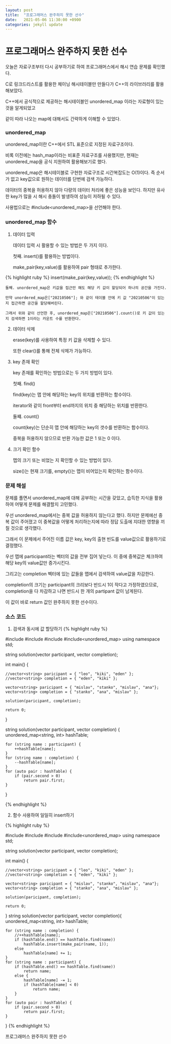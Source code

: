 ```yaml
---
layout: post
title:  "프로그래머스 완주하지 못한 선수"
date:   2021-05-06 11:30:00 +0900
categories: jekyll update
---
```

# 프로그래머스 완주하지 못한 선수  

  
오늘은 자료구조부터 다시 공부하기로 하여 프로그래머스에서 해시 연습 문제를 확인했다.

C로 링크드리스트를 활용한 체이닝 해시테이블만 만들다가 C++의 라이브러리를 활용해보았다.

C++에서 공식적으로 제공하는 해시테이블인 unordered_map 이라는 자료형이 있는 것을 알게되었고

같이 따라 나오는 map에 대해서도 간략하게 이해할 수 있었다.  


### unordered_map  


unordered_map이란 C++에서 STL 표준으로 지정된 자료구조이다.

비록 이전에는 hash_map이라는 비표준 자료구조를 사용했지만, 현재는 unordered_map을 공식 지원하여 활용해보기로 했다.

unordered_map은 해시테이블로 구현한 자료구조로 시간복잡도는 O(1)이다. 즉 순서가 없고 key값으로 원하는 데이터를 단번에 검색 가능하다.

데이터의 중복을 허용하지 않아 다량의 데이터 처리에 좋은 성능을 보인다. 하지만 유사한 key가 많을 시 해시 충돌이 발생하여 성능이 저하될 수 있다.

사용법으로는 #include<unordered_map>을 선언해야 한다.  


### unordered_map 함수  


 1. 데이터 입력  
	
	데이터 입력 시 활용할 수 있는 방법은 두 가지 이다.
	
	첫째. insert()를 활용하는 방법이다.
	
	make_pair(key,value)를 활용하여 pair 형태로 추가한다.  
	
	
{% highlight ruby %}
insert(make_pair(key,value));
{% endhighlight %}  


	둘째. unordered_map은 키값을 접근만 해도 해당 키 값이 할당되어 하나의 공간을 가진다.
	
	만약 unordered_map은["20210506"]; 와 같이 테이블 안에 키 값 "20210506"이 있는지 접근하면 공간을 할당해버린다.
	
	그래서 위와 같이 선언한 후, unordered_map은["20210506"].count()로 키 값이 있는 지 검색하면 1이라는 카운트 수를 반환한다.  
	
	
 2. 데이터 삭제  
 
	erase(key)를 사용하여 특정 키 값을 삭제할 수 있다.
	
	또한 clear()를 통해 전체 삭제가 가능하다.
	
	
 3. key 존재 확인  

	key 존재를 확인하는 방법으로는 두 가지 방법이 있다.
	
	
	첫째. find()
	
	find(key)는 맵 안에 해당하는 key의 위치를 반환하는 함수이다.
	
	iterator와 같이 front부터 end까지의 위치 중 해당하는 위치를 반환한다.
	
	
	둘쨰. count()
	
	count(key)는 단순히 맵 안에 해당하는 key의 갯수를 반환하는 함수이다.
	
	중복을 허용하지 않으므로 반환 가능한 값은 1 또는 0 이다.  
	
	
 4. 크기 확인 함수  
 
	맵의 크기 또는 비었는 지 확인할 수 있는 방법이 있다.
	
	size()는 현재 크기를, empty()는 맵이 비어있는지 확인하는 함수이다.  
	
	
### 문제 해설  


문제를 풀면서 unordered_map에 대해 공부하는 시간을 갖았고, 습득한 지식을 활용하여 어떻게 문제를 해결할지 고민했다.

우선 unordered_map에서는 중복 값을 허용하지 않는다고 했다. 하지만 문제에선 중복 값이 주어졌고 이 중복값을 어떻게 처리하는지에 따라 정답 도출에 지대한 영향을 끼칠 것으로 생각했다.

그래서 이 문제에서 주어진 이름 값은 key, key의 출현 빈도를 value값으로 활용하기로 결정했다.

우선 맵에 participant라는 벡터의 값을 전부 집어 넣는다. 이 중에 중복값은 체크하여 해당 key의 value값만 증가시킨다.

그리고는 completion 벡터에 있는 값들을 맵에서 검색하여 value값을 차감한다.

completion의 크기는 participant의 크리보다 반드시 1이 작다고 가정하였으므로, completion을 다 차감하고 나면 반드시 한 개의 partipant 값이 남게된다.

이 값이 바로 return 값인 완주하지 못한 선수이다.  


### 소스 코드  


1. 검색과 동시에 값 할당하기
{% highlight ruby %}

#include<iostream>
#include<vector>
#include<algorithm>
#include<unordered_map>
using namespace std;

string solution(vector<string> participant, vector<string> completion);

int main() {

	//vector<string> paricipant = { "leo", "kiki", "eden" };
	//vector<string> completion = { "eden", "kiki" };

	vector<string> paricipant = { "mislav", "stanko", "mislav", "ana"};
	vector<string> completion = { "stanko", "ana", "mislav" };

	solution(paricipant, completion);

	return 0;
}

string solution(vector<string> participant, vector<string> completion) {
	unordered_map<string, int> hashTable;

	for (string name : participant) {
		++hashTable[name];
	}
	for (string name : completion) {
		--hashTable[name];
	}
	for (auto pair : hashTable) {
		if (pair.second > 0)
			return pair.first;
	}
}

{% endhighlight %}  


2. 함수 사용하여 일일히 insert하기

{% highlight ruby %}

#include<iostream>
#include<vector>
#include<algorithm>
#include<unordered_map>
using namespace std;

string solution(vector<string> participant, vector<string> completion);

int main() {

	//vector<string> paricipant = { "leo", "kiki", "eden" };
	//vector<string> completion = { "eden", "kiki" };

	vector<string> paricipant = { "mislav", "stanko", "mislav", "ana"};
	vector<string> completion = { "stanko", "ana", "mislav" };

	solution(paricipant, completion);

	return 0;
}
string solution(vector<string> participant, vector<string> completion){
	unordered_map<string, int> hashTable;

	for (string name : completion) {
		//++hashTable[name];
		if (hashTable.end() == hashTable.find(name))
			hashTable.insert(make_pair(name, 1));
		else
			hashTable[name] += 1;
	}
	for (string name : participant) {
		if (hashTable.end() == hashTable.find(name))
			return name;
		else {
			hashTable[name] -= 1;
			if (hashTable[name] < 0)
				return name;
		}
	}
	for (auto pair : hashTable) {
		if (pair.second > 0)
			return pair.first;
	}
}
{% endhighlight %}


프로그래머스 완주하지 못한 선수